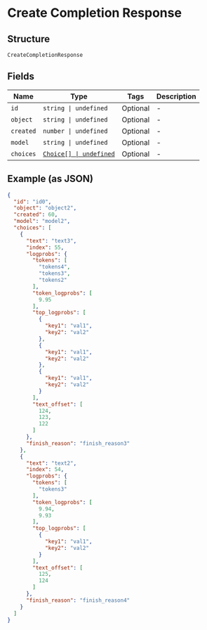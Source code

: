 
# Create Completion Response

## Structure

`CreateCompletionResponse`

## Fields

| Name | Type | Tags | Description |
|  --- | --- | --- | --- |
| `id` | `string \| undefined` | Optional | - |
| `object` | `string \| undefined` | Optional | - |
| `created` | `number \| undefined` | Optional | - |
| `model` | `string \| undefined` | Optional | - |
| `choices` | [`Choice[] \| undefined`](../../doc/models/choice.md) | Optional | - |

## Example (as JSON)

```json
{
  "id": "id0",
  "object": "object2",
  "created": 60,
  "model": "model2",
  "choices": [
    {
      "text": "text3",
      "index": 55,
      "logprobs": {
        "tokens": [
          "tokens4",
          "tokens3",
          "tokens2"
        ],
        "token_logprobs": [
          9.95
        ],
        "top_logprobs": [
          {
            "key1": "val1",
            "key2": "val2"
          },
          {
            "key1": "val1",
            "key2": "val2"
          },
          {
            "key1": "val1",
            "key2": "val2"
          }
        ],
        "text_offset": [
          124,
          123,
          122
        ]
      },
      "finish_reason": "finish_reason3"
    },
    {
      "text": "text2",
      "index": 54,
      "logprobs": {
        "tokens": [
          "tokens3"
        ],
        "token_logprobs": [
          9.94,
          9.93
        ],
        "top_logprobs": [
          {
            "key1": "val1",
            "key2": "val2"
          }
        ],
        "text_offset": [
          125,
          124
        ]
      },
      "finish_reason": "finish_reason4"
    }
  ]
}
```

